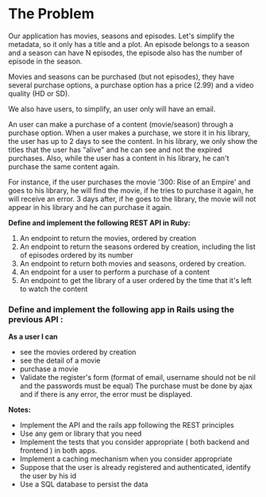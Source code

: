 The Problem
===========

Our application has movies, seasons and episodes. Let's simplify the metadata, so it only has a title and a plot. An episode belongs to a season and a season can have N episodes, the episode also has the number of episode in the season.

Movies and seasons can be purchased (but not episodes), they have several purchase options, a purchase option has a price (2.99) and a video quality (HD or SD).

We also have users, to simplify, an user only will have an email.

An user can make a purchase of a content (movie/season) through a purchase option. When a user makes a purchase, we store it in his library, the user has up to 2 days to see the content. In his library, we only show the titles that the user has "alive" and he can see and not the expired purchases. Also, while the user has a content in his library, he can't purchase the same content again.

For instance, if the user purchases the movie '300: Rise of an Empire' and goes to his library, he will find the movie, if he tries to purchase it again, he will receive an error. 3 days after, if he goes to the library, the movie will not appear in his library and he can purchase it again.

**Define and implement the following REST API in Ruby:**

1. An endpoint to return the movies, ordered by creation
2. An endpoint to return the seasons ordered by creation, including the list of episodes ordered by its number
3. An endpoint to return both movies and seasons, ordered by creation.
4. An endpoint for a user to perform a purchase of a content
5. An endpoint to get the library of a user ordered by the time that it's left to watch the content

### Define and implement the following app in Rails using the previous API :

**As a user I can**

- see the movies ordered by creation
- see the detail of a movie
- purchase a movie
- Validate the register's form (format of email, username should not be nil and the passwords must be equal) The purchase must be done by ajax and if there is any error, the error must be displayed.

__Notes:__

- Implement the API and the rails app following the REST principles
- Use any gem or library that you need
- Implement the tests that you consider appropriate ( both backend and frontend ) in both apps.
- Implement a caching mechanism when you consider appropriate
- Suppose that the user is already registered and authenticated, identify the user by his id
- Use a SQL database to persist the data
